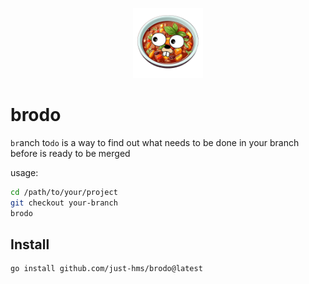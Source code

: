 <p align="center">
    <img style="width:8em;" src="./assets/logo.png" alt="jim">
</p>

# brodo

`br`anch to`do` is a way to find out what needs to be done in your branch before is ready to be merged

usage:

```bash
cd /path/to/your/project
git checkout your-branch
brodo
```

## Install

```bash
go install github.com/just-hms/brodo@latest
```
